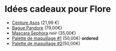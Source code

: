 # Idées cadeaux pour Flore

- [Centure Asos](http://www.asos.fr/asos/asos-ceinture-taille-ou-hanches-en-cuir-avec-extremite-style-western/prd/8026733?clr=noir&SearchQuery=&cid=4174&pgesize=36&pge=0&totalstyles=188&gridsize=3&gridrow=1&gridcolumn=2) (21,99 €)
- [Bague Pandore](http://www.pandora.net/fr-fr/products/rings/silver/190934cz) (79,00€)
- [Mascara Sephora](http://www.sephora.fr/Maquillage/Yeux/Mascara/LE-VOLUME-DE-CHANEL-Mascara/P1289011)  *noir* (35,00€)
- [Palette de maquillage #1](http://tartecosmetics.com/EU/en_FR/makeup/eyes/eyeshadow-palettes/tartelette-in-bloom-clay-palette/712.html?cgid=makeup-eyes-eyeshadow-palettes&dwvar_712_color=multi#start=9) (50,00€) **ordered**
- [Palette de maquillage #2](http://tartecosmetics.com/EU/en_FR/makeup/eyes/eyeshadow-palettes/tartelette-toasted-eyeshadow-palette/1108.html?cgid=makeup-eyes-eyeshadow-palettes&dwvar_1108_color=Multi#start=1)(50,00€)

